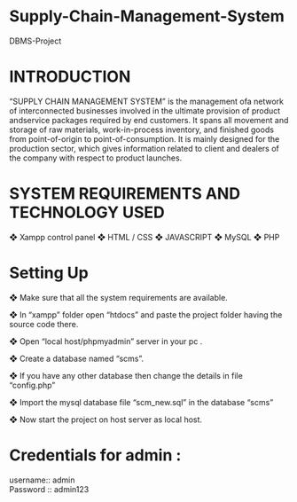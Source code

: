 # Supply-Chain-Management-System
DBMS-Project


# INTRODUCTION

   “SUPPLY CHAIN MANAGEMENT SYSTEM” is the management ofa network of interconnected businesses involved in the ultimate provision of product andservice packages required by end customers. It spans all movement and storage of raw materials, work-in-process inventory, and finished goods from point-of-origin to point-of-consumption. It is mainly designed for the production sector, which gives information related to client and dealers of the company with respect to product launches.

   
# SYSTEM REQUIREMENTS AND TECHNOLOGY USED

❖ Xampp control panel
❖ HTML / CSS
❖ JAVASCRIPT
❖ MySQL
❖ PHP

# Setting Up

❖ Make sure that all the system requirements are available.

❖ In “xampp” folder open “htdocs” and paste the project folder having the source
code there.

❖ Open “local host/phpmyadmin” server in your pc .

❖ Create a database named “scms”.

❖ If you have any other database then change the details in file “config.php”

❖ Import the mysql database file “scm_new.sql” in the database “scms”

❖ Now start the project on host server as local host.


# Credentials for admin : 
username:: admin     
Password :: admin123  
